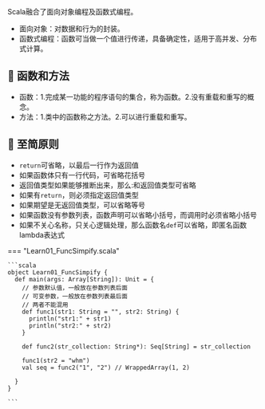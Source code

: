 
Scala融合了面向对象编程及函数式编程。

* 面向对象：对数据和行为的封装。
* 函数式编程：函数可当做一个值进行传递，具备确定性，适用于高并发、分布式计算。

## 📌 函数和方法

* 函数：1.完成某一功能的程序语句的集合，称为函数。2.没有重载和重写的概念。
* 方法：1.类中的函数称之方法。2.可以进行重载和重写。

## 📌 至简原则

* `return`可省略，以最后一行作为返回值
* 如果函数体只有一行代码，可省略花括号
* 返回值类型如果能够推断出来，那么:和返回值类型可省略
* 如果有`return`，则必须指定返回值类型
* 如果期望是无返回值类型，可以省略等号
* 如果函数没有参数列表，函数声明可以省略小括号，而调用时必须省略小括号
* 如果不关心名称，只关心逻辑处理，那么函数名`def`可以省略，即匿名函数lambda表达式

=== "Learn01_FuncSimpify.scala"

    ```scala
    object Learn01_FuncSimpify {
      def main(args: Array[String]): Unit = {
        // 参数默认值，一般放在参数列表后面
        // 可变参数，一般放在参数列表最后面
        // 两者不能混用
        def func1(str1: String = "", str2: String) {
          println("str1:" + str1)
          println("str2:" + str2)
        }
    
        def func2(str_collection: String*): Seq[String] = str_collection
    
        func1(str2 = "whm")
        val seq = func2("1", "2") // WrappedArray(1, 2)
    
      }
    }

    ```